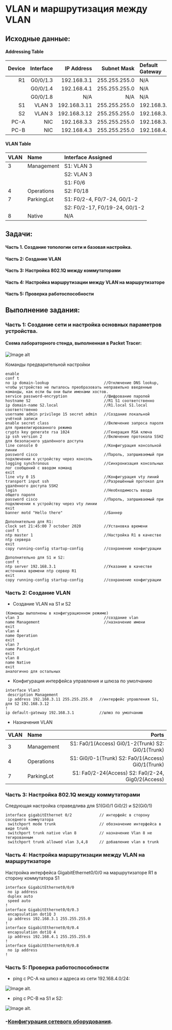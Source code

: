 # VLAN и маршрутизация между VLAN
    
## Исходные данные:

#### Addressing Table

| Device  | Interface          |IP Address   |Subnet Mask  |Default Gateway|
| -------:|------------------:| -------------:| -----------:| :-------------|
| R1      | G0/0/1.3           | 192.168.3.1  |255.255.255.0| N/A           |
|         | G0/0/1.4           | 192.168.4.1  |255.255.255.0| N/A           |
|         | G0/0/1.8           | N/A          |N/A          | N/A           |
| S1      | VLAN 3             | 192.168.3.11 |255.255.255.0| 192.168.3.1   |
| S2      | VLAN 3             | 192.168.3.12 |255.255.255.0| 192.168.3.1   |
| PC-A    | NIC                | 192.168.3.3  |255.255.255.0| 192.168.3.1   |
| PC-B    | NIC                | 192.168.4.3  |255.255.255.0| 192.168.4.1   |

#### VLAN Table

| VLAN    | Name             |Interface Assigned   
| :-------|:-----------------| :-----------| 
| 3       | Management       | S1: VLAN 3  |
|         |                  | S2: VLAN 3  |
|         |                  | S1: F0/6    |
| 4       | Operations       | S2: F0/18   |
| 7       | ParkingLot       | S1: F0/2-4, F0/7-24, G0/1-2   |
|         |                  | S2: F0/2-17, F0/19-24, G0/1-2 |
| 8       | Native           | N/A  |

## Задачи:

#### Часть 1. Создание топологии сети и базовая настройка.
#### Часть 2: Создание VLAN
#### Часть 3: Настройка 802.1Q между коммутаторами
#### Часть 4: Настройка маршрутизации между VLAN на маршрутизаторе
#### Часть 5: Проверка работоспособности


## Выполнение задания:

### Часть 1: Создание сети и настройка основных параметров устройства.

#### Cхема лабораторного стенда, выполненная в Packet Tracer:
![Image alt](https://github.com/anrent/otus-networks/blob/main/labs/lab01/topo.PNG)

Команды предварительной настройки
```
enable
conf t
no ip domain-lookup                        //Отключение DNS lookup, чтобы устройство не пыталось преобразовать неправильно введенные команды, как если бы они были именами хостов.
service password-encryption                //Шифрование паролей     
hostname S2                                //R1 S1 соответственно
ip domain-name S2.local                    //R1.local S1.local соответственно
username admin privilege 15 secret admin   //Создание локальной учётной записи
enable secret class                        //Включение запроса пароля для привелигированного режима
crypto key generate rsa 1024               //Генерация RSA ключа
ip ssh version 2                           //Включение протокола SSH2 для безопасного удалённого доступа
line console 0                             //Конфигурация консольной линии
password cisco                             //Пароль, запршиваемый при подключении к устройству через консоль
logging synchronous                        //Синхронизация консольных лог сообщений с вводом команд
exit
line vty 0 15                              //Конфигурация vty линий
transport input ssh                        //Разрешённый протокол для удалённого доступа SSH2
login                                      //Необходимость ввода общего пароля
password cisco                             //Пароль, запршиваемый при подключении к устройству через vty линии
exit
banner motd "Hello there"                  //Баннер

Дополнительно для R1:
clock set 21:45:00 7 october 2020          //Установка времени
conf t
ntp master 1                               //Настройка R1 в качестве ntp сервера
exit
copy running-config startup-config         //сохранение конфигурации

Дополнительно для S1 и S2:
conf t
ntp server 192.168.3.1                     //Указание в качестве источника времени ntp сервер R1
exit
copy running-config startup-config         //сохранение конфигурации
```
### Часть 2: Создание VLAN

- Создание VLAN на S1 и S2
```
(Команды выполнены в конфигурационном режиме)
vlan 3                                     //создание vlan
name Management                            //назначение имени 
exit
vlan 4                                  
name Operation                           
exit
vlan 7
name ParkingLot
exit
vlan 8
name Native
exit
аналогично для остальных 
```
- Конфигурация интерфейса управления и шлюза по умолчанию
```
interface Vlan3
 description Management
 ip address 192.168.3.11 255.255.255.0   //интерфейс управления S1, для S2 192.168.3.12
!
ip default-gateway 192.168.3.1           //шлюз по умолчанию
``` 
- Назначения VLAN 

|VLAN| Name |Ports|
| :-------|:-----------------| -----------:| 
|3|    Management |  S1: Fa0/1(Access) Gi0/1-2(Trunk) S2: Gi0/1(Trunk)|
|4|    Operations |  S1: Gi0/0-1(Trunk) S2: Fa0/1(Access) Gi0/1(Trunk)|
|7|    ParkingLot |  S1: Fa0/2-24(Access) S2: Fa0/2-24, Gig0/2(Access)|

### Часть 3: Настройка 802.1Q между коммутаторами
Следующая настройка справедлива для S1(Gi0/1 Gi0/2) и S2(Gi0/1)
```
interface gigabitEthernet 0/2            // интерфейс в сторону соседнего коммутатора
 switchport mode trunk                   // обозначение интерфейса в виде trunk
 switchport trunk native vlan 8          // назначение Vlan 8 не тегированным 
 switchport trunk allowed vlan 3,4,8     // добавление vlan в trunk
```


### Часть 4: Настройка маршрутизации между VLAN на маршрутизаторе
Настройка интерфейса GigabitEthernet0/0/0 на маршрутизаторе R1 в сторону коммутатора S1
```
interface GigabitEthernet0/0/0
 no ip address
 duplex auto
 speed auto
!
interface GigabitEthernet0/0/0.3
 encapsulation dot1Q 3
 ip address 192.168.3.1 255.255.255.0
!
interface GigabitEthernet0/0/0.4
 encapsulation dot1Q 4
 ip address 192.168.4.1 255.255.255.0
!
interface GigabitEthernet0/0/0.8
 no ip address
!
```
### Часть 5: Проверка работоспособности

- ping с PC-A на шлюз и адреса из сети 192.168.4.0/24: 

![Image alt](https://github.com/anrent/otus-networks/blob/main/labs/lab01/A.PNG).

- ping с PC-B на S1 и S2:

![Image alt](https://github.com/anrent/otus-networks/blob/main/labs/lab01/B.PNG).

### -[Конфигурация сетевого оборудования](config/).
